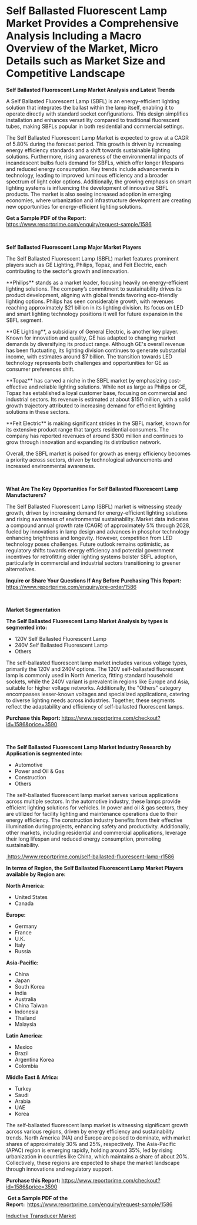 <p><h1>Self Ballasted Fluorescent Lamp Market Provides a Comprehensive Analysis Including a Macro Overview of the Market, Micro Details such as Market Size and Competitive Landscape</h1></p><p><strong>Self Ballasted Fluorescent Lamp Market Analysis and Latest Trends</strong></p>
<p><p>A Self Ballasted Fluorescent Lamp (SBFL) is an energy-efficient lighting solution that integrates the ballast within the lamp itself, enabling it to operate directly with standard socket configurations. This design simplifies installation and enhances versatility compared to traditional fluorescent tubes, making SBFLs popular in both residential and commercial settings.</p><p>The Self Ballasted Fluorescent Lamp Market is expected to grow at a CAGR of 5.80% during the forecast period. This growth is driven by increasing energy efficiency standards and a shift towards sustainable lighting solutions. Furthermore, rising awareness of the environmental impacts of incandescent bulbs fuels demand for SBFLs, which offer longer lifespans and reduced energy consumption. Key trends include advancements in technology, leading to improved luminous efficiency and a broader spectrum of light color options. Additionally, the growing emphasis on smart lighting systems is influencing the development of innovative SBFL products. The market is also seeing increased adoption in emerging economies, where urbanization and infrastructure development are creating new opportunities for energy-efficient lighting solutions.</p></p>
<p><strong>Get a Sample PDF of the Report:&nbsp;</strong> <a href="https://www.reportprime.com/enquiry/request-sample/1586?utm_campaign=2197&utm_medium=2&utm_source=Github&utm_content=ia&utm_term=18032025&utm_id=self-ballasted-fluorescent-lamp">https://www.reportprime.com/enquiry/request-sample/1586</a></p>
<p>&nbsp;</p>
<p><strong>Self Ballasted Fluorescent Lamp Major Market Players</strong></p>
<p><p>The Self Ballasted Fluorescent Lamp (SBFL) market features prominent players such as GE Lighting, Philips, Topaz, and Feit Electric, each contributing to the sector's growth and innovation. </p><p>**Philips** stands as a market leader, focusing heavily on energy-efficient lighting solutions. The company’s commitment to sustainability drives its product development, aligning with global trends favoring eco-friendly lighting options. Philips has seen considerable growth, with revenues reaching approximately $21 billion in its lighting division. Its focus on LED and smart lighting technology positions it well for future expansion in the SBFL segment.</p><p>**GE Lighting**, a subsidiary of General Electric, is another key player. Known for innovation and quality, GE has adapted to changing market demands by diversifying its product range. Although GE's overall revenue has been fluctuating, its lighting division continues to generate substantial income, with estimates around $7 billion. The transition towards LED technology represents both challenges and opportunities for GE as consumer preferences shift.</p><p>**Topaz** has carved a niche in the SBFL market by emphasizing cost-effective and reliable lighting solutions. While not as large as Philips or GE, Topaz has established a loyal customer base, focusing on commercial and industrial sectors. Its revenue is estimated at about $150 million, with a solid growth trajectory attributed to increasing demand for efficient lighting solutions in these sectors.</p><p>**Feit Electric** is making significant strides in the SBFL market, known for its extensive product range that targets residential consumers. The company has reported revenues of around $300 million and continues to grow through innovation and expanding its distribution network. </p><p>Overall, the SBFL market is poised for growth as energy efficiency becomes a priority across sectors, driven by technological advancements and increased environmental awareness.</p></p>
<p>&nbsp;</p>
<p><strong>What Are The Key Opportunities For Self Ballasted Fluorescent Lamp Manufacturers?</strong></p>
<p><p>The Self Ballasted Fluorescent Lamp (SBFL) market is witnessing steady growth, driven by increasing demand for energy-efficient lighting solutions and rising awareness of environmental sustainability. Market data indicates a compound annual growth rate (CAGR) of approximately 5% through 2028, fueled by innovations in lamp design and advances in phosphor technology enhancing brightness and longevity. However, competition from LED technology poses challenges. Future outlook remains optimistic, as regulatory shifts towards energy efficiency and potential government incentives for retrofitting older lighting systems bolster SBFL adoption, particularly in commercial and industrial sectors transitioning to greener alternatives.</p></p>
<p><strong>Inquire or Share Your Questions If Any Before Purchasing This Report:</strong> <a href="https://www.reportprime.com/enquiry/pre-order/1586?utm_campaign=2197&utm_medium=2&utm_source=Github&utm_content=ia&utm_term=18032025&utm_id=self-ballasted-fluorescent-lamp">https://www.reportprime.com/enquiry/pre-order/1586</a></p>
<p>&nbsp;</p>
<p><strong>Market Segmentation</strong></p>
<p><strong>The Self Ballasted Fluorescent Lamp Market Analysis by types is segmented into:</strong></p>
<p><ul><li>120V Self Ballasted Fluorescent Lamp</li><li>240V Self Ballasted Fluorescent Lamp</li><li>Others</li></ul></p>
<p><p>The self-ballasted fluorescent lamp market includes various voltage types, primarily the 120V and 240V options. The 120V self-ballasted fluorescent lamp is commonly used in North America, fitting standard household sockets, while the 240V variant is prevalent in regions like Europe and Asia, suitable for higher voltage networks. Additionally, the "Others" category encompasses lesser-known voltages and specialized applications, catering to diverse lighting needs across industries. Together, these segments reflect the adaptability and efficiency of self-ballasted fluorescent lamps.</p></p>
<p><strong>Purchase this Report:&nbsp;</strong><a href="https://www.reportprime.com/checkout?id=1586&price=3590&utm_campaign=2197&utm_medium=2&utm_source=Github&utm_content=ia&utm_term=18032025&utm_id=self-ballasted-fluorescent-lamp">https://www.reportprime.com/checkout?id=1586&price=3590</a></p>
<p>&nbsp;</p>
<p><strong>The Self Ballasted Fluorescent Lamp Market Industry Research by Application is segmented into:</strong></p>
<p><ul><li>Automotive</li><li>Power and Oil & Gas</li><li>Construction</li><li>Others</li></ul></p>
<p><p>The self-ballasted fluorescent lamp market serves various applications across multiple sectors. In the automotive industry, these lamps provide efficient lighting solutions for vehicles. In power and oil & gas sectors, they are utilized for facility lighting and maintenance operations due to their energy efficiency. The construction industry benefits from their effective illumination during projects, enhancing safety and productivity. Additionally, other markets, including residential and commercial applications, leverage their long lifespan and reduced energy consumption, promoting sustainability.</p></p>
<p><a href="https://www.reportprime.com/self-ballasted-fluorescent-lamp-r1586?utm_campaign=2197&utm_medium=2&utm_source=Github&utm_content=ia&utm_term=18032025&utm_id=self-ballasted-fluorescent-lamp">&nbsp;https://www.reportprime.com/self-ballasted-fluorescent-lamp-r1586</a></p>
<p><strong>In terms of Region, the Self Ballasted Fluorescent Lamp Market Players available by Region are:</strong></p>
<p>
    <p> <strong> North America: </strong>
        <ul>
            <li>United States</li>
            <li>Canada</li>
        </ul>
        </p> 
    <p> <strong> Europe: </strong>
        <ul>
            <li>Germany</li>
            <li>France</li>
            <li>U.K.</li>
            <li>Italy</li>
            <li>Russia</li>
        </ul>
        </p> 
    <p> <strong> Asia-Pacific: </strong>
        <ul>
            <li>China</li>
            <li>Japan</li>
            <li>South Korea</li>
            <li>India</li>
            <li>Australia</li>
            <li>China Taiwan</li>
            <li>Indonesia</li>
            <li>Thailand</li>
            <li>Malaysia</li>
        </ul>
        </p> 
    <p> <strong> Latin America: </strong>
        <ul>
            <li>Mexico</li>
            <li>Brazil</li>
            <li>Argentina Korea</li>
            <li>Colombia</li>
        </ul>
        </p> 
    <p> <strong> Middle East & Africa: </strong>
        <ul>
            <li>Turkey</li>
            <li>Saudi</li>
            <li>Arabia</li>
            <li>UAE</li>
            <li>Korea</li>
        </ul>
    </p>
    </p>
<p><p>The self-ballasted fluorescent lamp market is witnessing significant growth across various regions, driven by energy efficiency and sustainability trends. North America (NA) and Europe are poised to dominate, with market shares of approximately 30% and 25%, respectively. The Asia-Pacific (APAC) region is emerging rapidly, holding around 35%, led by rising urbanization in countries like China, which maintains a share of about 20%. Collectively, these regions are expected to shape the market landscape through innovations and regulatory support.</p></p>
<p><strong>Purchase this Report: </strong><a href="https://www.reportprime.com/checkout?id=1586&price=3590&utm_campaign=2197&utm_medium=2&utm_source=Github&utm_content=ia&utm_term=18032025&utm_id=self-ballasted-fluorescent-lamp">https://www.reportprime.com/checkout?id=1586&price=3590</a></p>
<p>&nbsp;<strong>Get a Sample PDF of the Report:&nbsp;&nbsp;</strong><a href="https://www.reportprime.com/enquiry/request-sample/1586?utm_campaign=2197&utm_medium=2&utm_source=Github&utm_content=ia&utm_term=18032025&utm_id=self-ballasted-fluorescent-lamp">https://www.reportprime.com/enquiry/request-sample/1586</a></p>
<p><strong></strong></p>
<p><p><a href="https://github.com/totrisammir/Market-Research-Report-List-1/blob/main/inductive-transducer-market.md?utm_campaign=2197&utm_medium=2&utm_source=Github&utm_content=ia&utm_term=18032025&utm_id=self-ballasted-fluorescent-lamp">Inductive Transducer Market</a></p></p>